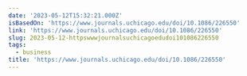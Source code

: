 ```yaml
---
date: '2023-05-12T15:32:21.000Z'
isBasedOn: 'https://www.journals.uchicago.edu/doi/10.1086/226550'
link: 'https://www.journals.uchicago.edu/doi/10.1086/226550'
slug: 2023-05-12-httpswwwjournalsuchicagoedudoi101086226550
tags:
  - business
title: 'https://www.journals.uchicago.edu/doi/10.1086/226550'
---
```


